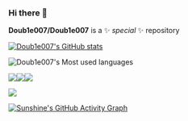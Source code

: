 ### Hi there 👋


**Doub1e007/Doub1e007** is a ✨ _special_ ✨ repository



[![Doub1e007's GitHub stats](https://github-readme-stats.vercel.app/api?username=Doub1e007)](https://github.com/anuraghazra/github-readme-stats)

![Doub1e007's Most used languages](https://github-readme-stats.vercel.app/api/top-langs/?username=Doub1e007&layout=compact&hide_border=true&langs_count=10)

![](https://img.shields.io/badge/-HTML5-E34F26?style=flat-square&logo=html5&logoColor=white)![](https://img.shields.io/badge/-CSS3-1572B6?style=flat-square&logo=css3)![](https://img.shields.io/badge/-JavaScript-oringe?style=flat-square&logo=javascript)

![](https://visitor-badge.glitch.me/badge?page_id=sun0225SUN)

[![Sunshine's GitHub Activity Graph](https://activity-graph.herokuapp.com/graph?username=sun0225SUN&theme=react)](https://github.com/sun0225SUN)


